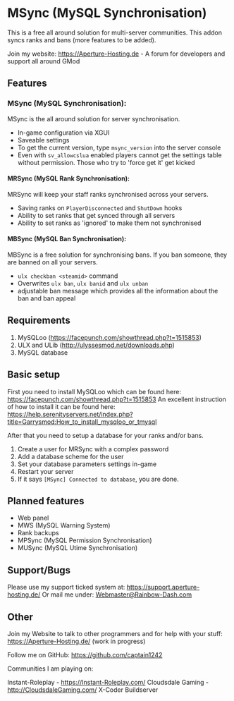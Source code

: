 # MSync (**M**ySQL **Sync**hronisation)

This is a free all around solution for multi-server communities.
This addon syncs ranks and bans (more features to be added).

Join my website: https://Aperture-Hosting.de - A forum for developers and support all around GMod

## Features

### MSync (MySQL Synchronisation):

MSync is the all around solution for server synchronisation.

- In-game configuration via XGUI
- Saveable settings
- To get the current version, type `msync_version` into the server console
- Even with `sv_allowcslua` enabled players cannot get the settings table without permission. Those who try to 'force get it' get kicked

#### MRSync (MySQL Rank Synchronisation):

MRSync will keep your staff ranks synchronised across your servers.
- Saving ranks on `PlayerDisconnected` and `ShutDown` hooks
- Ability to set ranks that get synced through all servers
- Ability to set ranks as 'ignored' to make them not synchronised

#### MBSync (MySQL Ban Synchronisation):

MBSync is a free solution for synchronising bans. If you ban someone, they are banned on all your servers.
- `ulx checkban <steamid>` command
- Overwrites `ulx ban`, `ulx banid` and `ulx unban`
- adjustable ban message which provides all the information about the ban and ban appeal

## Requirements

1. MySQLoo (https://facepunch.com/showthread.php?t=1515853)
2. ULX and ULib (http://ulyssesmod.net/downloads.php)
3. MySQL database

## Basic setup

First you need to install MySQLoo which can be found here: https://facepunch.com/showthread.php?t=1515853
An excellent instruction of how to install it can be found here: https://help.serenityservers.net/index.php?title=Garrysmod:How_to_install_mysqloo_or_tmysql

After that you need to setup a database for your ranks and/or bans.
1. Create a user for MRSync with a complex password
2. Add a database scheme for the user
3. Set your database parameters settings in-game
4. Restart your server
5. If it says `[MSync] Connected to database`, you are done.

## Planned features

- Web panel
- MWS (MySQL Warning System)
- Rank backups
- MPSync (MySQL Permission Synchronisation)
- MUSync (MySQL Utime Synchronisation)

## Support/Bugs

Please use my support ticked system at: https://support.aperture-hosting.de/
Or mail me under: Webmaster@Rainbow-Dash.com

## Other

Join my Website to talk to other programmers and for help with your stuff:
https://Aperture-Hosting.de/ (work in progress)

Follow me on GitHub: https://github.com/captain1242

Communities I am playing on:

Instant-Roleplay - https://Instant-Roleplay.com/
Cloudsdale Gaming - http://CloudsdaleGaming.com/
X-Coder Buildserver
